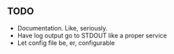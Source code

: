 ## TODO

* Documentation. Like, seriously.
* Have log output go to STDOUT like a proper service
* Let config file be, er, configurable
